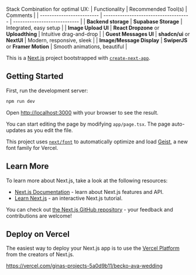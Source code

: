 Stack Combination for optimal UX:
| Functionality             | Recommended Tool(s)                   | Comments                     |
| ------------------------- | ------------------------------------- | ---------------------------- |
| **Backend storage**       | **Supabase Storage**                  | Integrated, easy setup       |
| **Image Upload UI**       | **React Dropzone** or **Uploadthing** | Intuitive drag-and-drop      |
| **Guest Messages UI**     | **shadcn/ui** or **NextUI**           | Modern, responsive, sleek    |
| **Image/Message Display** | **SwiperJS** or **Framer Motion**     | Smooth animations, beautiful |

This is a [Next.js](https://nextjs.org) project bootstrapped with [`create-next-app`](https://nextjs.org/docs/app/api-reference/cli/create-next-app).

## Getting Started

First, run the development server:

```bash
npm run dev
```

Open [http://localhost:3000](http://localhost:3000) with your browser to see the result.

You can start editing the page by modifying `app/page.tsx`. The page auto-updates as you edit the file.

This project uses [`next/font`](https://nextjs.org/docs/app/building-your-application/optimizing/fonts) to automatically optimize and load [Geist](https://vercel.com/font), a new font family for Vercel.

## Learn More

To learn more about Next.js, take a look at the following resources:

- [Next.js Documentation](https://nextjs.org/docs) - learn about Next.js features and API.
- [Learn Next.js](https://nextjs.org/learn) - an interactive Next.js tutorial.

You can check out [the Next.js GitHub repository](https://github.com/vercel/next.js) - your feedback and contributions are welcome!

## Deploy on Vercel

The easiest way to deploy your Next.js app is to use the [Vercel Platform](https://vercel.com/new?utm_medium=default-template&filter=next.js&utm_source=create-next-app&utm_campaign=create-next-app-readme) from the creators of Next.js.

https://vercel.com/ginas-projects-5a0d9b11/becko-ava-wedding
